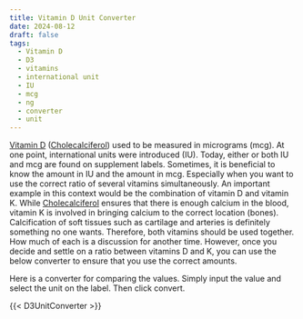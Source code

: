 ```yaml
---
title: Vitamin D Unit Converter
date: 2024-08-12
draft: false
tags:
  - Vitamin D
  - D3
  - vitamins
  - international unit
  - IU
  - mcg
  - ng
  - converter
  - unit
---
```


[Vitamin D](vitamin-d) ([Cholecalciferol](calciol)) used to be measured in micrograms (mcg). At one point, international units were introduced (IU). Today, either or both IU and mcg are found on supplement labels. Sometimes, it is beneficial to know the amount in IU and the amount in mcg. Especially when you want to use the correct ratio of several vitamins simultaneously. An important example in this context would be the combination of vitamin D and vitamin K. While [Cholecalciferol](calciol) ensures that there is enough calcium in the blood, vitamin K is involved in bringing calcium to the correct location (bones). Calcification of soft tissues such as cartilage and arteries is definitely something no one wants. Therefore, both vitamins should be used together. How much of each is a discussion for another time. However, once you decide and settle on a ratio between vitamins D and K, you can use the below converter to ensure that you use the correct amounts.

Here is a converter for comparing the values. Simply input the value and select the unit on the label. Then click convert.

{{< D3UnitConverter >}}